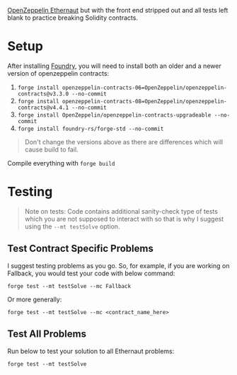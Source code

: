 [OpenZeppelin Ethernaut](https://github.com/OpenZeppelin/ethernaut) but with the front end stripped out and all tests left blank to practice breaking Solidity contracts.

# Setup

After installing [Foundry](https://book.getfoundry.sh/getting-started/installation), you will need to install both an older and a newer version of openzeppelin contracts:

1. `forge install openzeppelin-contracts-06=OpenZeppelin/openzeppelin-contracts@v3.3.0 --no-commit`
2. `forge install openzeppelin-contracts-08=OpenZeppelin/openzeppelin-contracts@v4.4.1 --no-commit`
3. `forge install OpenZeppelin/openzeppelin-contracts-upgradeable --no-commit`
4. `forge install foundry-rs/forge-std --no-commit`

>Don't change the versions above as there are differences which will cause build to fail.

Compile everything with `forge build`

# Testing

>Note on tests: Code contains additional sanity-check type of tests which you are not supposed to interact with so that is why I suggest using the `--mt testSolve` option.

## Test Contract Specific Problems

I suggest testing problems as you go. So, for example, if you are working on Fallback, you would test your code with below command:

`forge test --mt testSolve --mc Fallback`

Or more generally:

`forge test --mt testSolve --mc <contract_name_here>`

## Test All Problems

Run below to test your solution to all Ethernaut problems:

`forge test --mt testSolve`
